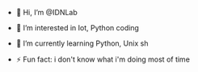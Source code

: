 - 👋 Hi, I’m @IDNLab
- 👀 I’m interested in Iot, Python coding 
- 🌱 I’m currently learning Python, Unix sh

- ⚡ Fun fact: i don't know what i'm doing most of time

<!---
IDNLab/IDNLab is a ✨ special ✨ repository because its `README.md` (this file) appears on your GitHub profile.
You can click the Preview link to take a look at your changes.
--->
